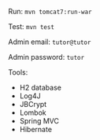 Run: `mvn tomcat7:run-war`

Test: `mvn test`

Admin email: `tutor@tutor`

Admin password: `tutor`

Tools:
* H2 database
* Log4J
* JBCrypt
* Lombok
* Spring MVC
* Hibernate